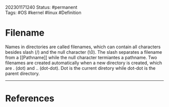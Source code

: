 202301171240
Status: #permanent  
Tags: #OS #kernel #linux #Definition 

# Filename
Names in directories are called filenames, which can contain all characters besides slash (/) and the null character (\\0). The slash separates a filename from a [[Pathname]] while the null character termiantes a pathname. Two filenames are created automatically when a new directory is created, which are . (dot) and .. (dot-dot). Dot is the current diretory while dot-dot is the parent directory. 




---
# References